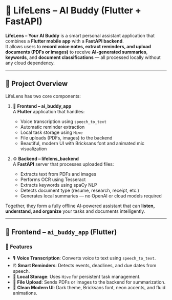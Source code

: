 # 🌿 LifeLens – AI Buddy (Flutter + FastAPI)

**LifeLens – Your AI Buddy** is a smart personal assistant application that combines a **Flutter mobile app** with a **FastAPI backend**.  
It allows users to **record voice notes, extract reminders, and upload documents (PDFs or images)** to receive **AI-generated summaries**, **keywords**, and **document classifications** — all processed locally without any cloud dependency.

---

## 🧠 Project Overview

LifeLens has two core components:

1. 🧩 **Frontend – ai_buddy_app**  
   A **Flutter** application that handles:
   - Voice transcription using `speech_to_text`
   - Automatic reminder extraction
   - Local task storage using `Hive`
   - File uploads (PDFs, images) to the backend
   - Beautiful, modern UI with Bricksans font and animated mic visualization

2. ⚙️ **Backend – lifelens_backend**  
   A **FastAPI** server that processes uploaded files:
   - Extracts text from PDFs and images
   - Performs OCR using Tesseract
   - Extracts keywords using spaCy NLP
   - Detects document type (resume, research, receipt, etc.)
   - Generates local summaries — no OpenAI or cloud models required

Together, they form a fully offline AI-powered assistant that can **listen, understand, and organize** your tasks and documents intelligently.

---

## 🎨 Frontend – `ai_buddy_app` (Flutter)

### 🧩 Features
- 🎙️ **Voice Transcription**: Converts voice to text using `speech_to_text`.  
- ⏰ **Smart Reminders**: Detects events, deadlines, and due dates from speech.  
- 💾 **Local Storage**: Uses `Hive` for persistent task management.  
- 📄 **File Upload**: Sends PDFs or images to the backend for summarization.  
- 💬 **Clean Modern UI**: Dark theme, Bricksans font, neon accents, and fluid animations.


